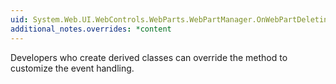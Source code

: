 ```yaml
---
uid: System.Web.UI.WebControls.WebParts.WebPartManager.OnWebPartDeleting(System.Web.UI.WebControls.WebParts.WebPartCancelEventArgs)
additional_notes.overrides: *content
---
```


<p>Developers who create derived <xref href="System.Web.UI.WebControls.WebParts.WebPartManager"></xref> classes can override the <xref href="System.Web.UI.WebControls.WebParts.WebPartManager.OnWebPartDeleting(System.Web.UI.WebControls.WebParts.WebPartCancelEventArgs)"></xref> method to customize the event handling.</p>



